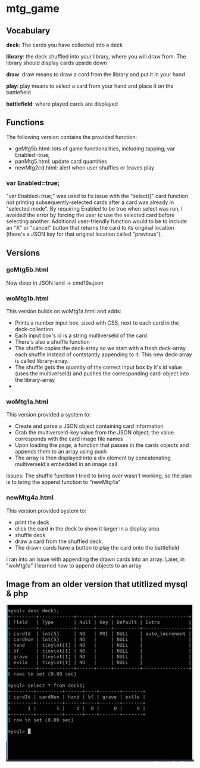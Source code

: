 # mtg_game

## Vocabulary
**deck**: The cards you have collected into a deck

**library**: the deck shuffled into your library, where you will draw from. The library should display cards upside down

**draw**: draw means to draw a card from the library and put it in your hand

**play**: play means to select a card from your hand and place it on the battlefield

**battlefield**: where played cards are displayed

## Functions
The following version contains the provided function:

* geMtg5b.html: lots of game functionalities, including tapping; var Enabled=true;
* panMtg5.html: update card quantities
* newMtg2cd.html: alert when user shuffles or leaves play

### var Enabled=true;
"var Enabled=true;" was used to fix issue with the "select()" card function not printing subsequently-selected cards after a card was already in "selected mode". By requiring Enabled to be true when select was run, I avoided the error by forcing the user to use the selected card before selecting another. Additional user-friendly function would to be to include an "X" or "cancel" button that returns the card to its original location (there's a JSON key for that original location called "previous").

## Versions

### geMtg5b.html
Now deep in JSON land -> cmd19a.json

### woMtg1b.html
This version builds on woMtg1a.html and adds:
* Prints a number input box, sized with CSS, next to each card in the deck-collection
* Each input box's id is a string multiverseId of the card
* There's also a shuffle function
* The shuffle copies the deck-array so we start with a fresh deck-array each shuffle instead of contstantly appending to it. This new deck-array is called library-array.
* The shuffle gets the quantity of the correct input box by it's id value (uses the multiverseId) and pushes the corresponding card-object into the library-array
* 



### woMtg1a.html
This version provided a system to:
* Create and parse a JSON object containing card information
* Grab the multiverseId-key value from the JSON object; the value corresponds with the card image file names
* Upon loading the page, a function that passes in the cards objects and appends them to an array using push
* The array is then displayed into a div element by concatenating multiverseId's embedded in an image call

Issues: The shuffle function I tried to bring over wasn't working, so the plan is to bring the append function to "newMtg4a"

### newMtg4a.html
This version provided system to:
* print the deck
* click the card in the deck to show it larger in a display area
* shuffle deck
* draw a card from the shuffled deck.
* The drawn cards have a button to play the card onto the battlefield

I ran into an issue with appending the drawn cards into an array. Later, in "woMtg1a" I learned how to append objects to an array



## Image from an older version that utitlized mysql & php
![alt text](mtgDB.JPG "Description")

